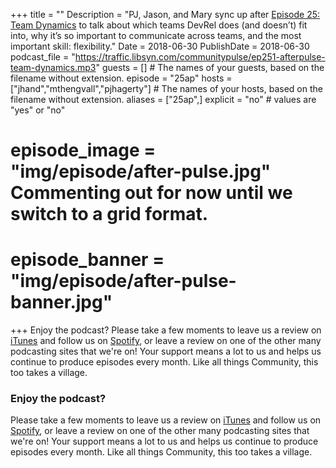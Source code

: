 +++
title = ""
Description = "PJ, Jason, and Mary sync up after [Episode 25: Team Dynamics](http://communitypulse.io/25-team-dynamics/) to talk about which teams DevRel does (and doesn’t) fit into, why it’s so important to communicate across teams, and the most important skill: flexibility."
Date = 2018-06-30
PublishDate = 2018-06-30
podcast_file = "https://traffic.libsyn.com/communitypulse/ep251-afterpulse-team-dynamics.mp3"
guests = [] # The names of your guests, based on the filename without extension.
episode = "25ap"
hosts = ["jhand","mthengvall","pjhagerty"] # The names of your hosts, based on the filename without extension.
aliases = ["25ap",]
explicit = "no" # values are "yes" or "no"
# episode_image = "img/episode/after-pulse.jpg" Commenting out for now until we switch to a grid format.
# episode_banner = "img/episode/after-pulse-banner.jpg"
+++
Enjoy the podcast? Please take a few moments to leave us a review on [iTunes](https://itunes.apple.com/us/podcast/community-pulse/id1218368182?mt=2) and follow us on [Spotify](https://open.spotify.com/show/3I7g5W9fMSgpWu38zZMjet?si=565TMb81SaWwrJYbAIeOxQ), or leave a review on one of the other many podcasting sites that we're on! Your support means a lot to us and helps us continue to produce episodes every month. Like all things Community, this too takes a village.

### Enjoy the podcast?
Please take a few moments to leave us a review on [iTunes](https://itunes.apple.com/us/podcast/community-pulse/id1218368182?mt=2) and follow us on [Spotify](https://open.spotify.com/show/3I7g5WfMSgpWu38zZMjet?si=565TMb81SaWwrJYbAIeOxQ), or leave a review on one of the other many podcasting sites that we're on! Your support means a lot to us and helps us continue to produce episodes every month. Like all things Community, this too takes a village.
